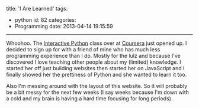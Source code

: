 title: 'I Are Learned'
tags:
  - python
id: 82
categories:
  - Programming
date: 2013-04-14 19:15:59
---

Whoohoo. The [Interactive Python](https://www.coursera.org/course/interactivepython) class over at [Coursera](https://www.coursera.org/) just opened up. I decided to sign up for with a friend of mine who has much less programming experience than I do. Mostly for the lulz and because I've discovered I love teaching other people about my (limited) knowledge. I started her off just building websites then started her on JavaScript and I finally showed her the prettiness of Python and she wanted to learn it too.

Also I'm messing around with the layout of this website. So it will probably be a bit messy for the next few weeks (I say weeks because I'm down with a cold and my brain is having a hard time focusing for long periods).
